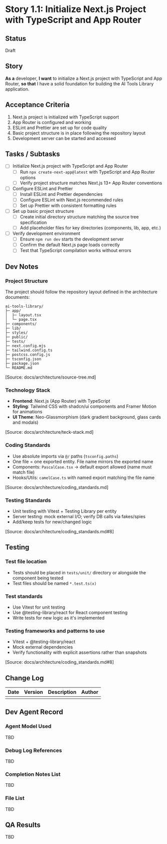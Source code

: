 # Story 1.1: Initialize Next.js Project with TypeScript and App Router

## Status
Draft

## Story
**As a** developer,
**I want** to initialize a Next.js project with TypeScript and App Router,
**so that** I have a solid foundation for building the AI Tools Library application.

## Acceptance Criteria
1. Next.js project is initialized with TypeScript support
2. App Router is configured and working
3. ESLint and Prettier are set up for code quality
4. Basic project structure is in place following the repository layout
5. Development server can be started and accessed

## Tasks / Subtasks
- [ ] Initialize Next.js project with TypeScript and App Router
  - [ ] Run `npx create-next-app@latest` with TypeScript and App Router options
  - [ ] Verify project structure matches Next.js 13+ App Router conventions
- [ ] Configure ESLint and Prettier
  - [ ] Install ESLint and Prettier dependencies
  - [ ] Configure ESLint with Next.js recommended rules
  - [ ] Set up Prettier with consistent formatting rules
- [ ] Set up basic project structure
  - [ ] Create initial directory structure matching the source tree specification
  - [ ] Add placeholder files for key directories (components, lib, app, etc.)
- [ ] Verify development environment
  - [ ] Ensure `npm run dev` starts the development server
  - [ ] Confirm the default Next.js page loads correctly
  - [ ] Test that TypeScript compilation works without errors

## Dev Notes
### Project Structure
The project should follow the repository layout defined in the architecture documents:

```
ai-tools-library/
├─ app/
│  ├─ layout.tsx
│  └─ page.tsx
├─ components/
├─ lib/
├─ styles/
├─ public/
├─ tests/
├─ next.config.mjs
├─ tailwind.config.ts
├─ postcss.config.js
├─ tsconfig.json
├─ package.json
└─ README.md
```

[Source: docs/architecture/source-tree.md]

### Technology Stack
- **Frontend**: Next.js (App Router) with TypeScript
- **Styling**: Tailwind CSS with shadcn/ui components and Framer Motion for animations
- **UI Theme**: Neo-Glassmorphism (dark gradient background, glass cards and modals)

[Source: docs/architecture/teck-stack.md]

### Coding Standards
- Use absolute imports via `@/` paths (`tsconfig.paths`)
- One file = one exported entity. File name mirrors the exported name
- Components: `PascalCase.tsx` → default export allowed (name must match file)
- Hooks/Utils: `camelCase.ts` with named export matching the file name

[Source: docs/architecture/coding_standards.md]

### Testing Standards
- Unit testing with Vitest + Testing Library per entity
- Server testing: mock external I/O; verify DB calls via fakes/spies
- Add/keep tests for new/changed logic

[Source: docs/architecture/coding_standards.md#8]

## Testing
### Test file location
- Tests should be placed in `tests/unit/` directory or alongside the component being tested
- Test files should be named `*.test.ts(x)`

### Test standards
- Use Vitest for unit testing
- Use @testing-library/react for React component testing
- Write tests for new logic as it's implemented

### Testing frameworks and patterns to use
- Vitest + @testing-library/react
- Mock external dependencies
- Verify functionality with explicit assertions rather than snapshots

[Source: docs/architecture/coding_standards.md#8]

## Change Log
| Date | Version | Description | Author |
|------|---------|-------------|--------|
|      |         |             |        |

## Dev Agent Record
### Agent Model Used
TBD

### Debug Log References
TBD

### Completion Notes List
TBD

### File List
TBD

## QA Results
TBD